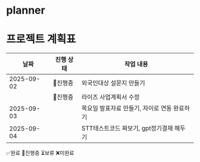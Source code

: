# planner
# 프로젝트 계획표 

| 날짜       | 진행 상태 |                         작업 내용                       |
|------------|-----------|---------------------------------------------------------|
| 2025-09-02 | 🔄진행중  | 외국인대상 설문지 만들기
|            | 🔄진행중  | 라이즈 사업계획서 수정                                   |
| 2025-09-03 |           | 목요일 발표자료 만들기, 자이로 연동 완료하기
| 2025-09-04 |           | STT테스트코드 짜보기, gpt정기결재 해두기











 ✅완료 🔄진행중 ⏳보류 ❌미완료
